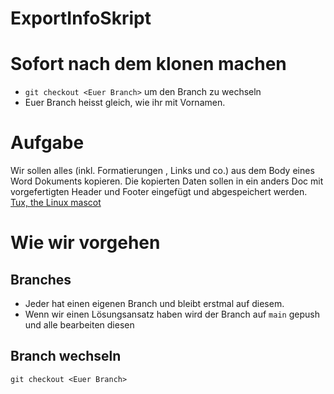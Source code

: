 # ExportInfoSkript

# Sofort nach dem klonen machen
- `git checkout <Euer Branch>` um den Branch zu wechseln
- Euer Branch heisst gleich, wie ihr mit Vornamen.

# Aufgabe
Wir sollen alles (inkl. Formatierungen , Links und co.) aus dem Body eines Word Dokuments kopieren.
Die kopierten Daten sollen in ein anders Doc mit vorgefertigten Header und Footer eingefügt und abgespeichert werden.
[Tux, the Linux mascot](./assets/strukturSkizze.jpg)

# Wie wir vorgehen
## Branches
- Jeder hat einen eigenen Branch und bleibt erstmal auf diesem.
- Wenn wir einen Lösungsansatz haben wird der Branch auf `main` gepush und alle bearbeiten diesen

## Branch wechseln
`git checkout <Euer Branch>`

